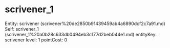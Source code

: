 # scrivener_1

Entity: scrivener (scrivener%20de2850b91439459ab4a6890dcf2c7a91.md)
Self: scrivener_1 (scrivener_1%20a0b28c633db0494eb3c177d2beb044e1.md)
entityKey: scrivener
level: 1
pointCost: 0